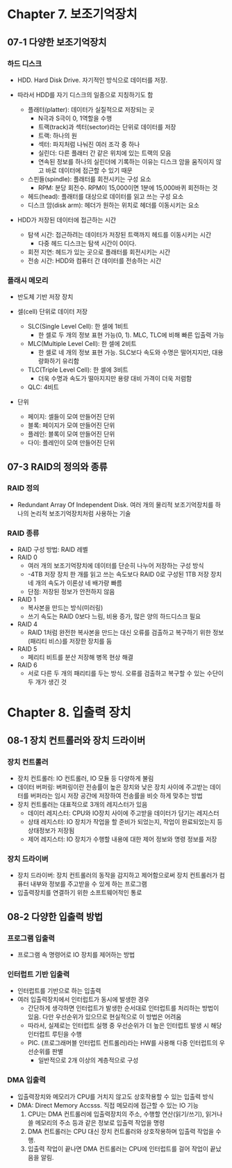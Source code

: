 # Chapter 7. 보조기억장치
## 07-1 다양한 보조기억장치
### 하드 디스크
- HDD. Hard Disk Drive. 자기적인 방식으로 데이터를 저장.
- 따라서 HDD를 자기 디스크의 일종으로 지칭하기도 함
  - 플래터(platter): 데이터가 실질적으로 저장되는 곳
    - N극과 S극이 0, 1역할을 수행
    - 트랙(track)과 섹터(sector)라는 단위로 데이터를 저장
    - 트랙: 하나의 원
    - 섹터: 파지처럼 나눠진 여러 조각 중 하나
    - 실린더: 다른 플래터 간 같은 위치에 있는 트랙의 모음
    - 연속된 정보를 하나의 실린더에 기록하는 이유는 디스크 암을 움직이지 않고 바로 데이터에 접근할 수 있기 때문 
  - 스핀들(spindle): 플래터를 회전시키는 구성 요소
    - RPM: 분당 회전수. RPM이 15,000이면 1분에 15,000바퀴 회전하는 것
  - 헤드(head): 플래터를 대상으로 데이터를 읽고 쓰는 구성 요소
  - 디스크 암(disk arm): 헤더가 원하는 위치로 헤더를 이동시키는 요소

- HDD가 저장된 데이터에 접근하는 시간
  - 탐색 시간: 접근하려는 데이터가 저장된 트랙까지 헤드를 이동시키는 시간
    - 다중 헤드 디스크는 탐색 시간이 0이다.
  - 회전 지연: 헤드가 있는 곳으로 플래터를 회전시키는 시간
  - 전송 시간: HDD와 컴퓨터 간 데이터를 전송하는 시간

### 플래시 메모리
- 반도체 기반 저장 장치
- 셀(cell) 단위로 데이터 저장
  - SLC(Single Level Cell): 한 셀에 1비트
    - 한 셀로 두 개의 정보 표현 가능(0, 1). MLC, TLC에 비해 빠른 입출력 가능 
  - MLC(Multiple Level Cell): 한 셀에 2비트
    - 한 셀로 네 개의 정보 표현 가능. SLC보다 속도와 수명은 떨어지지만, 대용량화하기 유리함
  - TLC(Triple Level Cell): 한 셀에 3비트
    - 더욱 수명과 속도가 떨아지지만 용량 대비 가격이 더욱 저렴함
  - QLC: 4비트
   
- 단위
  - 페이지: 셀들이 모여 만들어진 단위
  - 블록: 페이지가 모여 만들어진 단위
  - 플레인: 블록이 모여 만들어진 단위
  - 다이: 플레인이 모여 만들어진 단위

## 07-3 RAID의 정의와 종류
### RAID 정의
- Redundant Array Of Independent Disk. 여러 개의 물리적 보조기억장치를 하나의 논리적 보조기억장치처럼 사용하는 기술

### RAID 종류
- RAID 구성 방법: RAID 레벨
- RAID 0
  - 여러 개의 보조기억장치에 데이터를 단순히 나누어 저장하는 구성 방식
  - -4TB 저장 장치 한 개를 읽고 쓰는 속도보다 RAID 0로 구성된 1TB 저장 장치 네 개의 속도가 이론상 네 배가량 빠름
  - 단점: 저장된 정보가 안전하지 않음
- RAID 1
  - 복사본을 만드는 방식(미러링)
  - 쓰기 속도는 RAID 0보다 느림, 비용 증가, 많은 양의 하드디스크 필요
- RAID 4
  - RAID 1처럼 완전한 복사본을 만드는 대신 오류를 검출하고 복구하기 위한 정보(패리티 비스)를 저장한 장치를 둠
- RAID 5
  - 페리티 비트를 분산 저장해 병목 현상 해결
- RAID 6
  - 서로 다른 두 개의 패리티를 두는 방식. 오류를 검출하고 복구할 수 있는 수단이 두 개가 생긴 것

# Chapter 8. 입출력 장치
## 08-1 장치 컨트롤러와 장치 드라이버
### 장치 컨트롤러
- 장치 컨트롤러: IO 컨트롤러, IO 모듈 등 다양하게 불림
- 데이터 버퍼링: 버퍼링이란 전송률이 높은 장치와 낮은 장치 사이에 주고받는 데이터를 버퍼라는 임시 저장 공간에 저장하여 전송률을 비슷 하게 맞추는 방법
- 장치 컨트롤러는 대표적으로 3개의 레지스터가 있음
  - 데이터 레지스터: CPU와 IO장치 사이에 주고받을 데이터가 담기는 레지스터
  - 상태 레지스터: IO 장치가 작업을 할 준비가 되었는지, 작업이 완료되었는지 등 상태정보가 저장됨
  - 제어 레지스터: IO 장치가 수행할 내용에 대한 제어 정보와 명령 정보를 저장

### 장치 드라이버
- 장치 드라이버: 장치 컨트롤러의 동작을 감지하고 제어함으로써 장치 컨트롤러가 컴퓨터 내부와 정보를 주고받을 수 있게 하는 프로그램
- 입출력장치를 연결하기 위한 소프트웨어적인 통로

## 08-2 다양한 입출력 방법
### 프로그램 입출력
- 프로그램 속 명령어로 IO 장치를 제어하는 방법

### 인터럽트 기반 입출력
- 인터럽트를 기반으로 하는 입출력
- 여러 입출력장치에서 인터럽트가 동시에 발생한 경우
  - 간단하게 생각하면 인터럽트가 발생한 순서대로 인터럽트를 처리하는 방법이 있음. 다만 우선순위가 있으므로 현실적으로 이 방법은 어려움
  - 따라서, 실제로는 인터럽트 실행 중 우선순위가 더 높은 인터럽트 발생 시 해당 인터럽트 루틴을 수행
  - PIC. (프로그래머블 인터럽트 컨트롤러)라는 HW를 사용해 다중 인터럽트의 우선순위를 판별
    - 일반적으로 2개 이상의 계층적으로 구성

### DMA 입출력
- 입출력장치와 메모리가 CPU를 거치지 않고도 상호작용할 수 있는 입출력 방식
- DMA: Direct Memory Accsss. 직접 메모리에 접근할 수 있는 IO 기능
  1. CPU는 DMA 컨트롤러에 입출력장치의 주소, 수행할 연산(읽기/쓰기), 읽거나 쓸 메모리의 주소 등과 같은 정보로 입출력 작업을 명령
  2. DMA 컨트롤러는 CPU 대신 장치 컨트롤러와 상호작용하며 입출력 작업을 수행.
  3. 입출력 작업이 끝나면 DMA 컨트롤러는 CPU에 인터럽트를 걸어 작업이 끝났음을 알림.